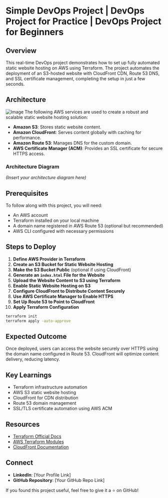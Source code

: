 # Simple DevOps Project | DevOps Project for Practice | DevOps Project for Beginners

## Overview

This real-time DevOps project demonstrates how to set up fully automated static website hosting on AWS using Terraform. The project automates the deployment of an S3-hosted website with CloudFront CDN, Route 53 DNS, and SSL certificate management, completing the setup in just a few seconds.

## Architecture
![Image](https://github.com/user-attachments/assets/bdaeb6cd-565b-4dae-9223-46798091924c)
The following AWS services are used to create a robust and scalable static website hosting solution:

- **Amazon S3**: Stores static website content.
- **Amazon CloudFront**: Serves content globally with caching for performance.
- **Amazon Route 53**: Manages DNS for the custom domain.
- **AWS Certificate Manager (ACM)**: Provides an SSL certificate for secure HTTPS access.

### Architecture Diagram

_(Insert your architecture diagram here)_

## Prerequisites

To follow along with this project, you will need:

- An AWS account
- Terraform installed on your local machine
- A domain name registered in AWS Route 53 (optional but recommended)
- AWS CLI configured with necessary permissions

## Steps to Deploy

1. **Define AWS Provider in Terraform**
2. **Create an S3 Bucket for Static Website Hosting**
3. **Make the S3 Bucket Public** (optional if using CloudFront)
4. **Generate an `index.html` File for the Website**
5. **Upload the Website Content to S3 using Terraform**
6. **Enable Static Website Hosting on S3**
7. **Configure CloudFront to Distribute Content Securely**
8. **Use AWS Certificate Manager to Enable HTTPS**
9. **Set Up Route 53 to Point to CloudFront**
10. **Apply Terraform Configuration**

```sh
terraform init
terraform apply -auto-approve
```

## Expected Outcome

Once deployed, users can access the website securely over HTTPS using the domain name configured in Route 53. CloudFront will optimize content delivery, reducing latency.

## Key Learnings

- Terraform infrastructure automation
- AWS S3 static website hosting
- CloudFront for CDN distribution
- Route 53 domain management
- SSL/TLS certificate automation using AWS ACM

## Resources

- [Terraform Official Docs](https://developer.hashicorp.com/terraform/docs)
- [AWS Terraform Modules](https://registry.terraform.io/)
- [CloudFront Documentation](https://docs.aws.amazon.com/AmazonCloudFront/latest/DeveloperGuide/Introduction.html)

## Connect

- **LinkedIn**: [Your Profile Link]
- **GitHub Repository**: [Your GitHub Repo Link]

If you found this project useful, feel free to give it a ⭐ on GitHub!
